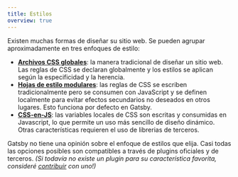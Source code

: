 ```yaml
---
title: Estilos
overview: true
---
```


Existen muchas formas de diseñar su sitio web. Se pueden agrupar aproximadamente en tres enfoques de estilo:

- [**Archivos CSS globales**](/docs/global-css/): la manera tradicional de diseñar un sitio web. Las reglas de CSS se declaran globalmente y los estilos se aplican según la especificidad y la herencia.
- [**Hojas de estilo modulares**](/docs/css-modules): las reglas de CSS se escriben tradicionalmente pero se consumen con JavaScript y se definen localmente para evitar efectos secundarios no deseados en otros lugares. Esto funciona por defecto en Gatsby.
- [**CSS-en-JS**](/docs/css-in-js/): las variables locales de CSS son escritas y consumidas en Javascript, lo que permite un uso más sencillo de diseño dinámico. Otras características requieren el uso de librerias de terceros. 

Gatsby no tiene una opinión sobre el enfoque de estilos que elija. Casi todas las opciones posibles son compatibles a través de plugins oficiales y de terceros. _(Si todavía no existe un plugin para su característica favorita, consideré [contribuir](/docs/creating-plugins) con uno!)_

<GuideList slug={props.slug} />
